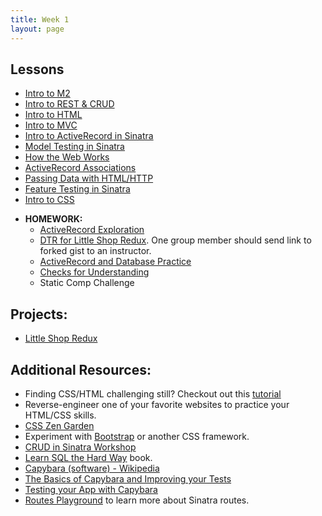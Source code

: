 ```yaml
---
title: Week 1
layout: page
---
```


## Lessons
  - [Intro to M2](../misc/day_1.html)
  - [Intro to REST & CRUD](./lessons/restful_routes_and_crud)
  - [Intro to HTML](../lessons/intro_to_html)
  - [Intro to MVC](../lessons/intro_to_mvc)
  - [Intro to ActiveRecord in Sinatra](../lessons/intro_to_active_record_in_sinatra)
  - [Model Testing in Sinatra](../lessons/model_testing_in_sinatra)
  - [How the Web Works](../lessons/how_the_web_works)
  - [ActiveRecord Associations](../lessons/activerecord_associations)
  - [Passing Data with HTML/HTTP](../lessons/passing_data_with_sinatra)
  - [Feature Testing in Sinatra](../lessons/feature_testing_in_sinatra)
  - [Intro to CSS](../lessons/intro_to_css)

* **HOMEWORK:**
  - [ActiveRecord Exploration](../homework/activerecord_exploration)
  - [DTR for Little Shop Redux](../../career_development_curriculum/module_one/dtr_guidelines_memo). One group member should send link to forked gist to an instructor.
  - [ActiveRecord and Database Practice](../homework/activerecord_and_database_practice)
  - [Checks for Understanding](https://github.com/turingschool/checks-for-understanding/blob/master/module-2/backend/week_one.md)
  - Static Comp Challenge

## Projects:

* [Little Shop Redux](https://github.com/turingschool-projects/little-shop-redux)

## Additional Resources:

  - Finding CSS/HTML challenging still? Checkout out this [tutorial](https://github.com/turingschool-examples/introductory-static-site)
  - Reverse-engineer one of your favorite websites to practice your HTML/CSS skills.
  - [CSS Zen Garden](http://www.csszengarden.com/)
  - Experiment with [Bootstrap](http://getbootstrap.com/) or another CSS framework.
  - [CRUD in Sinatra Workshop](../misc/crud_in_sinatra_workshop)
  - [Learn SQL the Hard Way](http://sql.learncodethehardway.org/book/) book.
  - [Capybara (software) - Wikipedia](https://en.wikipedia.org/wiki/Capybara_(software))
  - [The Basics of Capybara and Improving your Tests](https://www.sitepoint.com/basics-capybara-improving-tests/)
  - [Testing your App with Capybara](https://github.com/teamcapybara/capybara)
  - [Routes Playground](https://github.com/turingschool/routing_playground) to learn more about Sinatra routes.
